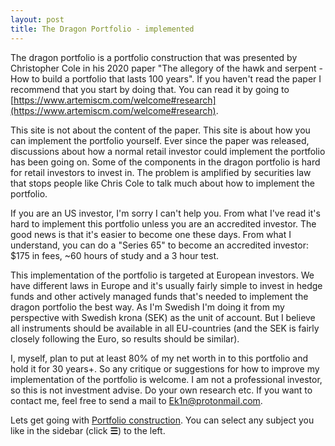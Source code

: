 ```yaml
---
layout: post
title: The Dragon Portfolio - implemented
---
```


The dragon portfolio is a portfolio construction that was presented by Christopher Cole in his 2020 paper "The allegory of the hawk and serpent - How to build a portfolio that lasts 100 years". If you haven't read the paper I recommend that you start by doing that. You can read it by going to [https://www.artemiscm.com/welcome#research](https://www.artemiscm.com/welcome#research).

This site is not about the content of the paper. This site is about how you can implement the portfolio yourself. Ever since the paper was released, discussions about how a normal retail investor could implement the portfolio has been going on. Some of the components in the dragon portfolio is hard for retail investors to invest in. The problem is amplified by securities law that stops people like Chris Cole to talk much about how to implement the portfolio. 

If you are an US investor, I'm sorry I can't help you. From what I've read it's hard to implement this portfolio unless you are an accredited investor. The good news is that it's easier to become one these days. From what I understand, you can do a "Series 65" to become an accredited investor: $175 in fees, ~60 hours of study and a 3 hour test.

This implementation of the portfolio is targeted at European investors. We have different laws in Europe and it's usually fairly simple to invest in hedge funds and other actively managed funds that's needed to implement the dragon portfolio the best way. As I'm Swedish I'm doing it from my perspective with Swedish krona (SEK) as the unit of account. But I believe all instruments should be available in all EU-countries (and the SEK is fairly closely following the Euro, so results should be similar).

I, myself, plan to put at least 80% of my net worth in to this portfolio and hold it for 30 years+. So any critique or suggestions for how to improve my implementation of the portfolio is welcome. I am not a professional investor, so this is not investment advise. Do your own research etc. If you want to contact me, feel free to send a mail to Ek1n@protonmail.com.


Lets get going with [Portfolio construction](/Dragon-Portfolio/portfolio-construction). You can select any subject you like in the sidebar (click **☰**) to the left. 